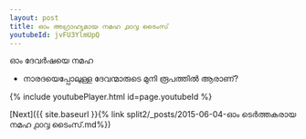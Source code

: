 ```yaml
---
layout: post
title: ഓം അഗ്രാഹ്യമായ നമഹ ൧൦൮ ടൈംസ്
youtubeId: jvFU3YlmUpQ
---
```

 
 
 ഓം ദേവർഷയെ നമഹ 
 
 -  നാരദയെപ്പോലുള്ള ദേവന്മാരുടെ മുനി രൂപത്തിൽ ആരാണ്? 
 
  
 
  
 
 
 
 
 
 


{% include youtubePlayer.html id=page.youtubeId %}
 
[Next]({{ site.baseurl }}{% link  split2/_posts/2015-06-04-ഓം ടെർത്തകരായ നമഹ ൧൦൮ ടൈംസ്.md%})
 
